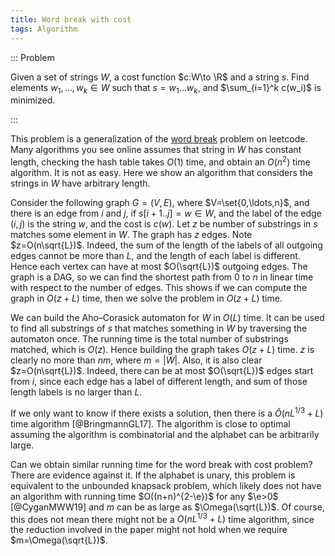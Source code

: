 ```yaml
---
title: Word break with cost
tags: Algorithm
---
```



::: Problem

  Given a set of strings $W$, a cost function $c:W\to \R$ and a string $s$.
  Find elements $w_1,\ldots,w_k\in W$ such that $s=w_1\ldots w_k$, and $\sum_{i=1}^k c(w_i)$ is minimized.

:::

This problem is a generalization of the [word break](https://leetcode.com/problems/word-break/) problem on leetcode. Many algorithms you see online assumes that string in $W$ has constant length, checking the hash table takes $O(1)$ time, and obtain an $O(n^2)$ time algorithm. It is not as easy. Here we show an algorithm that considers the strings in $W$ have arbitrary length.

Consider the following graph $G=(V,E)$, where $V=\set{0,\ldots,n}$, and there is an edge from $i$ and $j$, if $s[i+1..j]=w\in W$, and the label of the edge $(i,j)$ is the string $w$, and the cost is $c(w)$. 
Let $z$ be number of substrings in $s$ matches some element in $W$. The graph has $z$ edges. Note $z=O(n\sqrt{L})$. Indeed, the sum of the length of the labels of all outgoing edges cannot be more than $L$, and the length of each label is different. Hence each vertex can have at most $O(\sqrt{L})$ outgoing edges. The graph is a DAG, so we can find the shortest path from $0$ to $n$ in linear time with respect to the number of edges. 
This shows if we can compute the graph in $O(z+L)$ time, then we solve the problem in $O(z+L)$ time.

We can build the Aho–Corasick automaton for $W$ in $O(L)$ time. It can be used to find all substrings of $s$ that matches something in $W$ by traversing the automaton once. The running time is the total number of substrings matched, which is $O(z)$. Hence building the graph takes $O(z+L)$ time.
$z$ is clearly no more than $nm$, where $m=|W|$. Also, it is also clear $z=O(n\sqrt{L})$. Indeed, there can be at most $O(\sqrt{L})$ edges start from $i$, since each edge has a label of different length, and sum of those length labels is no larger than $L$. 

If we only want to know if there exists a solution, then there is a $\tilde{O}(nL^{1/3}+L)$ time algorithm [@BringmannGL17]. The algorithm is close to optimal assuming the algorithm is combinatorial and the alphabet can be arbitrarily large. 

Can we obtain similar running time for the word break with cost problem? There are evidence against it. If the alphabet is unary, this problem is equivalent to the unbounded knapsack problem, which likely does not have an algorithm with running time $O((n+n)^{2-\e})$ for any $\e>0$ [@CyganMWW19] and $m$ can be as large as $\Omega(\sqrt{L})$. Of course, this does not mean there might not be a $O(nL^{1/3}+L)$ time algorithm, since the reduction involved in the paper might not hold when we require $m=\Omega(\sqrt{L})$. 